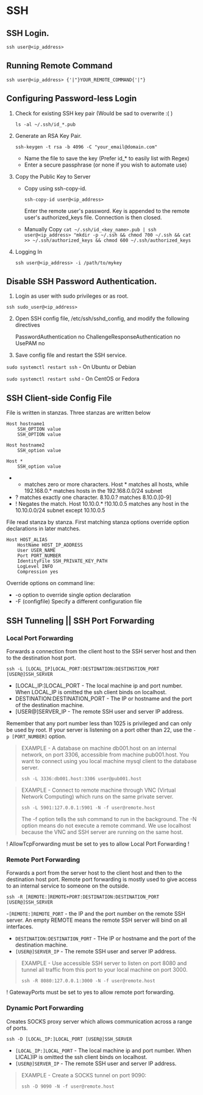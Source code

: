 # SSH
## SSH Login.

`ssh user@<ip_address>`

## Running Remote Command
`ssh user@<ip_address> {'|"}YOUR_REMOTE_COMMAND{'|"}`

## Configuring Password-less Login

1. Check for existing SSH key pair (Would be sad to overwrite :( )

	`ls -al ~/.ssh/id_*.pub`

2. Generate an RSA Key Pair.

	`ssh-keygen -t rsa -b 4096 -C "your_email@domain.com"`

	- Name the file to save the key (Prefer id_* to easily list with Regex)
	- Enter a secure passphrase (or none if you wish to automate use)

3. Copy the Public Key to Server
	- Copy using ssh-copy-id.

		`ssh-copy-id user@<ip_address>`

		Enter the remote user's password.
		Key is appended to the remote user's authorized_keys file. Connection is then closed.

 	- Manually Copy 
		`cat ~/.ssh/id_<key_name>.pub | ssh user@<ip_address> "mkdir -p ~/.ssh && chmod 700 ~/.ssh && cat >> ~/.ssh/authorized_keys && chmod 600 ~/.ssh/authorized_keys`

4. Logging In

	`ssh user@<ip_address> -i /path/to/mykey`

## Disable SSH Password Authentication.
1. Login as user with sudo privileges or as root.

`ssh sudo_user@<ip_address>` 

2. Open SSH config file, /etc/ssh/sshd_config, and modify the following directives

	PasswordAuthentication no
	ChallengeResponseAuthentication no
	UsePAM no

3. Save config file and restart the SSH service.

`sudo systemctl restart ssh` - On Ubuntu or Debian

`sudo systemctl restart sshd` - On CentOS or Fedora

## SSH Client-side Config File

File is written in stanzas. Three stanzas are written below

	Host hostname1
		SSH_OPTION value
		SSH_OPTION value

	Host hostname2
		SSH_option value

	Host *
		SSH_option value

- * matches zero or more characters. Host * matches all hosts, while 192.168.0.* matches hosts in the 192.168.0.0/24 subnet
- ? matches exactly one character. 8.10.0.? matches 8.10.0.[0-9] 
- ! Negates the match. Host 10.10.0.* !10.10.0.5 matches any host in the 10.10.0.0/24 subnet except 10.10.0.5

File read stanza by stanza. First matching stanza options override option declarations in later matches.

	Host HOST_ALIAS
		HostName HOST_IP_ADDRESS
		User USER_NAME
		Port PORT_NUMBER
		IdentityFile SSH_PRIVATE_KEY_PATH
		LogLevel INFO
		Compression yes

Override options on command line:
- -o option to override single option declaration
- -F (configfile) Specify a different configuration file

## SSH Tunneling || SSH Port Forwarding
### Local Port Forwarding
Forwards a connection from the client host to the SSH server host and then to the destination host port.

`ssh -L [LOCAL_IP]LOCAL_PORT:DESTINATION:DESTINSTION_PORT [USER@]SSH_SERVER`

- [LOCAL_IP:]LOCAL_PORT - The local machine ip and port number. When LOCAL_IP is omitted the ssh client binds on localhost.
- DESTINATION:DESTINATION_PORT - The IP or hostname and the port of the destination machine.
- [USER@]SERVER_IP - The remote SSH user and server IP address.

Remember that any port number less than 1025 is privileged and can only be used by root. If your server is listening on a port other than 22, use the `-p [PORT_NUMBER]` option.
	
>EXAMPLE - A database on machine db001.host on an internal network, on port 3306, accessible from machine pub001.host. You want to connect using you local machine mysql client to the database server. 
>		
>`ssh -L 3336:db001.host:3306 user@pub001.host`
	
>EXAMPLE - Connect to remote machine through VNC (Virtual Network Computing) which runs on the same private server. 
>	
>`ssh -L 5901:127.0.0.1:5901 -N -f user@remote.host`
>	
>The -f option tells the ssh command to run in the background.
>The -N option means do not execute a remote command. We use localhost because the VNC and  SSH server are running on the same host. 

! AllowTcpForwarding must be set to yes to allow Local Port Forwarding !

### Remote Port Forwarding

Forwards a port from the server host to the client host and then to the destination host port.
Remote port forwarding is mostly used to give access to an internal service to someone on the outside.

`ssh -R [REMOTE:]REMOTE+PORT:DESTINATION:DESTINATION_PORT [USER@]SSH_SERVER`

-`[REMOTE:]REMOTE_PORT` - the IP and the port number on the remote SSH server. An empty REMOTE means the remote SSH server will bind on all interfaces.
- `DESTINATION:DESTINATION_PORT` - THe IP or hostname and the port of the destination machine.
- `[USER@]SERVER_IP` - The remote SSH user and server IP address.	

>EXAMPLE - Use accessible SSH server to listen on port 8080 and tunnel all traffic from this port to your local machine on port 3000.
>
>`ssh -R 8080:127.0.0.1:3000 -N -f user@remote.host`
	
! GatewayPorts must be set to yes to allow remote port forwarding.

### Dynamic Port Forwarding
	
Creates SOCKS proxy server which allows communication across a range of ports.

`ssh -D [LOCAL_IP:]LOCAL_PORT [USER@]SSH_SERVER`

- `[LOCAL_IP:]LOCAL_PORT` - The local machine ip and port number. When LICAL)IP is omitted the ssh client binds on localhost. 
- `[USER@]SERVER_IP` - The remote SSH user and server IP address. 

>EXAMPLE - Create a SOCKS tunnel on port 9090:
>
>`ssh -D 9090 -N -f user@remote.host`

